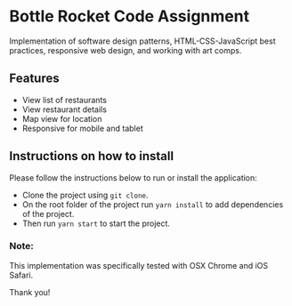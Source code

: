 # Bottle Rocket Code Assignment

Implementation of software design patterns, HTML-CSS-JavaScript best practices, responsive web design, and working with art comps.

## Features

- View list of restaurants
- View restaurant details
- Map view for location
- Responsive for mobile and tablet

## Instructions on how to install

Please follow the instructions below to run or install the application:

- Clone the project using `git clone`.
- On the root folder of the project run `yarn install` to add dependencies of the project.
- Then run `yarn start` to start the project.

### Note:

This implementation was specifically tested with OSX Chrome and iOS Safari.

Thank you!
